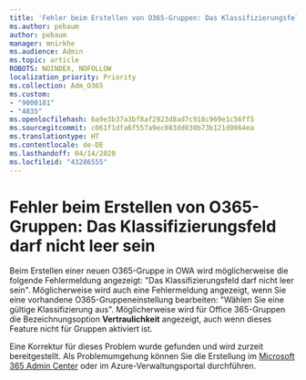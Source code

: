 ```yaml
---
title: 'Fehler beim Erstellen von O365-Gruppen: Das Klassifizierungsfeld darf nicht leer sein'
ms.author: pebaum
author: pebaum
manager: mnirkhe
ms.audience: Admin
ms.topic: article
ROBOTS: NOINDEX, NOFOLLOW
localization_priority: Priority
ms.collection: Adm_O365
ms.custom:
- "9000181"
- "4835"
ms.openlocfilehash: 6a9e3b37a3bf8af2923d8ad7c918c969e1c56ff5
ms.sourcegitcommit: c061f1dfa6f557a9ec083dd030b73b121d9864ea
ms.translationtype: HT
ms.contentlocale: de-DE
ms.lasthandoff: 04/14/2020
ms.locfileid: "43286555"
---
```

# <a name="error-creating-o365-groups-the-classification-field-cant-be-empty"></a>Fehler beim Erstellen von O365-Gruppen: Das Klassifizierungsfeld darf nicht leer sein

Beim Erstellen einer neuen O365-Gruppe in OWA wird möglicherweise die folgende Fehlermeldung angezeigt: "Das Klassifizierungsfeld darf nicht leer sein".  Möglicherweise wird auch eine Fehlermeldung angezeigt, wenn Sie eine vorhandene O365-Gruppeneinstellung bearbeiten: "Wählen Sie eine gültige Klassifizierung aus".   Möglicherweise wird für Office 365-Gruppen die Bezeichnungsoption **Vertraulichkeit** angezeigt, auch wenn dieses Feature nicht für Gruppen aktiviert ist.

Eine Korrektur für dieses Problem wurde gefunden und wird zurzeit bereitgestellt.  Als Problemumgehung können Sie die Erstellung im [Microsoft 365 Admin Center](https://docs.microsoft.com/microsoft-365/admin/create-groups/create-groups?view=o365-worldwide) oder im Azure-Verwaltungsportal durchführen.
